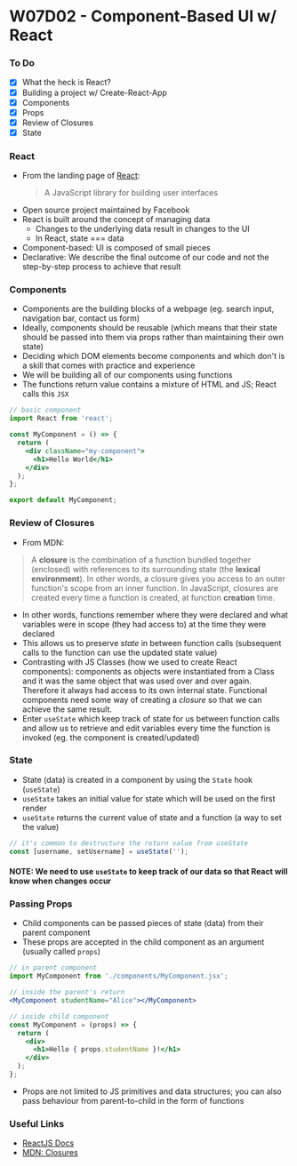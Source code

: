 # W07D02 - Component-Based UI w/ React

### To Do
- [x] What the heck is React?
- [x] Building a project w/ Create-React-App
- [x] Components
- [x] Props
- [x] Review of Closures
- [x] State

### React
- From the landing page of [React](https://reactjs.org/):
  > A JavaScript library for building user interfaces
- Open source project maintained by Facebook
- React is built around the concept of managing data
  - Changes to the underlying data result in changes to the UI
  - In React, state === data
- Component-based: UI is composed of small pieces
- Declarative: We describe the final outcome of our code and not the step-by-step process to achieve that result

### Components
- Components are the building blocks of a webpage (eg. search input, navigation bar, contact us form)
- Ideally, components should be reusable (which means that their state should be passed into them via props rather than maintaining their own state)
- Deciding which DOM elements become components and which don't is a skill that comes with practice and experience
- We will be building all of our components using functions
- The functions return value contains a mixture of HTML and JS; React calls this `JSX`

```jsx
// basic component
import React from 'react';

const MyComponent = () => {
  return (
    <div className="my-component">
      <h1>Hello World</h1>
    </div>
  );
};

export default MyComponent;
```

### Review of Closures
- From MDN:
> A **closure** is the combination of a function bundled together (enclosed) with references to its surrounding state (the **lexical environment**). In other words, a closure gives you access to an outer function's scope from an inner function. In JavaScript, closures are created every time a function is created, at function **creation** time.
- In other words, functions remember where they were declared and what variables were in scope (they had access to) at the time they were declared
- This allows us to preserve _state_ in between function calls (subsequent calls to the function can use the updated state value)
- Contrasting with JS Classes (how we used to create React components): components as objects were instantiated from a Class and it was the same object that was used over and over again. Therefore it always had access to its own internal state. Functional components need some way of creating a _closure_ so that we can achieve the same result.
- Enter `useState` which keep track of state for us between function calls and allow us to retrieve and edit variables every time the function is invoked (eg. the component is created/updated)

### State
- State (data) is created in a component by using the `State` hook (`useState`)
- `useState` takes an initial value for state which will be used on the first render
- `useState` returns the current value of state and a function (a way to set the value)

```js
// it's common to destructure the return value from useState
const [username, setUsername] = useState('');
```

#### NOTE: We need to use `useState` to keep track of our data so that React will know when changes occur 

### Passing Props
- Child components can be passed pieces of state (data) from their parent component
- These props are accepted in the child component as an argument (usually called `props`)

```jsx
// in parent component
import MyComponent from './components/MyComponent.jsx';

// inside the parent's return
<MyComponent studentName="Alice"></MyComponent>

// inside child component
const MyComponent = (props) => {
  return (
    <div>
      <h1>Hello { props.studentName }!</h1>
    </div>
  );
};
```

- Props are not limited to JS primitives and data structures; you can also pass behaviour from parent-to-child in the form of functions

### Useful Links
- [ReactJS Docs](https://reactjs.org/docs/getting-started.html)
- [MDN: Closures](https://developer.mozilla.org/en-US/docs/Web/JavaScript/Closures)
